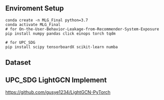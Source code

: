 ## Enviroment Setup
```
conda create -n MLG_Final python=3.7
conda activate MLG_Final
# for On-the-User-Behavior-Leakage-from-Recommender-System-Exposure
pip install numpy pandas click einops torch tqdm

# for UPC_SDG
pip install scipy tensorboardX scikit-learn numba
```


## Dataset


## UPC_SDG LightGCN Implement
https://github.com/gusye1234/LightGCN-PyTorch
